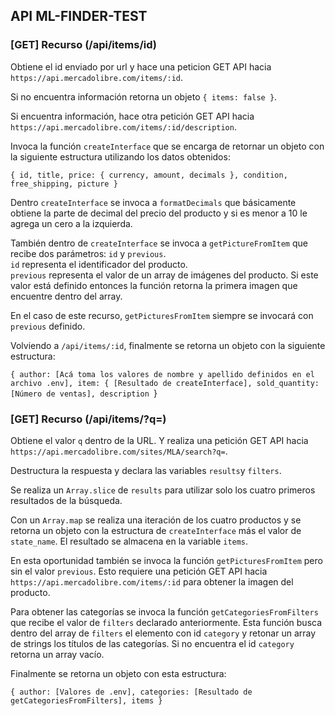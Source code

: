 ## API ML-FINDER-TEST

### [GET] Recurso (/api/items/id)

Obtiene el id enviado por url y hace una peticion GET API hacia `https://api.mercadolibre.com/items/:id`.

Si no encuentra información retorna un objeto `{ items: false }`.

Si encuentra información, hace otra petición GET API hacia `https://api.mercadolibre.com/items/:id/description`.

Invoca la función `createInterface` que se encarga de retornar un objeto con la siguiente estructura utilizando los datos obtenidos:

`{
  id,
  title,
  price: {
    currency,
    amount,
    decimals
  },
  condition,
  free_shipping,
  picture
}`

Dentro `createInterface` se invoca a `formatDecimals` que básicamente obtiene la parte de decimal del precio del producto y si es menor a 10 le agrega un cero a la izquierda.

También dentro de `createInterface` se invoca a `getPictureFromItem` que recibe dos parámetros: `id` y `previous`.\
`id` representa el identificador del producto.\
`previous` representa el valor de un array de imágenes del producto. Si este valor está definido entonces la función retorna la primera imagen que encuentre dentro del array.

En el caso de este recurso, `getPicturesFromItem` siempre se invocará con `previous` definido.

Volviendo a `/api/items/:id`, finalmente se retorna un objeto con la siguiente estructura:

`{
  author: [Acá toma los valores de nombre y apellido definidos en el archivo .env],
  item: {
    [Resultado de createInterface],
    sold_quantity: [Número de ventas],
    description
`}

### [GET] Recurso (/api/items/?q=)

Obtiene el valor `q` dentro de la URL. Y realiza una petición GET API hacia `https://api.mercadolibre.com/sites/MLA/search?q=`.

Destructura la respuesta y declara las variables `results`y `filters`.

Se realiza un `Array.slice` de `results` para utilizar solo los cuatro primeros resultados de la búsqueda.

Con un `Array.map` se realiza una iteración de los cuatro productos y se retorna un objeto con la estructura de `createInterface` más el valor de `state_name`.
El resultado se almacena en la variable `items`.

En esta oportunidad también se invoca la función `getPicturesFromItem` pero sin el valor `previous`.
Esto requiere una petición GET API hacia `https://api.mercadolibre.com/items/:id` para obtener la imagen del producto.

Para obtener las categorías se invoca la función `getCategoriesFromFilters` que recibe el valor de `filters` declarado anteriormente.
Esta función busca dentro del array de `filters` el elemento con id `category` y retonar un array de strings los títulos de las categorías.
Si no encuentra el id `category` retorna un array vacío.

Finalmente se retorna un objeto con esta estructura:

`{
  author: [Valores de .env],
  categories: [Resultado de getCategoriesFromFilters],
  items
}`
